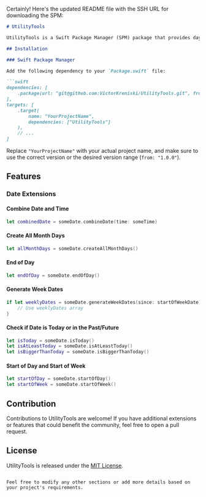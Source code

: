 Certainly! Here's the updated README file with the SSH URL for downloading the SPM:

```markdown
# UtilityTools

UtilityTools is a Swift Package Manager (SPM) package that provides day-to-day extensions and convenient code snippets to accelerate your development process. Initially focused on date-related utilities, the package is designed to expand and incorporate more tools over time.

## Installation

### Swift Package Manager

Add the following dependency to your `Package.swift` file:

```swift
dependencies: [
    .package(url: "git@github.com:VictorKreniski/UtilityTools.git", from: "1.0.0")
],
targets: [
    .target(
        name: "YourProjectName",
        dependencies: ["UtilityTools"]
    ),
    // ...
]
```

Replace `"YourProjectName"` with your actual project name, and make sure to use the correct version or the desired version range (`from: "1.0.0"`).

## Features

### Date Extensions

#### Combine Date and Time

```swift
let combinedDate = someDate.combineDate(time: someTime)
```

#### Create All Month Days

```swift
let allMonthDays = someDate.createAllMonthDays()
```

#### End of Day

```swift
let endOfDay = someDate.endOfDay()
```

#### Generate Week Dates

```swift
if let weeklyDates = someDate.generateWeekDates(since: startOfWeekDate) {
    // Use weeklyDates array
}
```

#### Check if Date is Today or in the Past/Future

```swift
let isToday = someDate.isToday()
let isAtLeastToday = someDate.isAtLeastToday()
let isBiggerThanToday = someDate.isBiggerThanToday()
```

#### Start of Day and Start of Week

```swift
let startOfDay = someDate.startOfDay()
let startOfWeek = someDate.startOfWeek()
```

## Contribution

Contributions to UtilityTools are welcome! If you have additional extensions or features that could benefit the community, feel free to open a pull request.

## License

UtilityTools is released under the [MIT License](LICENSE).
```

Feel free to modify any other sections or add more details based on your project's requirements.
